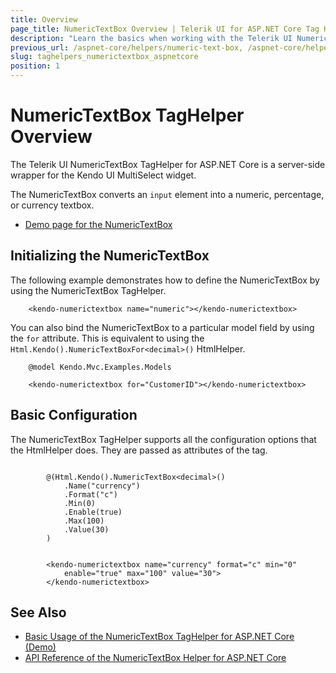 ```yaml
---
title: Overview
page_title: NumericTextBox Overview | Telerik UI for ASP.NET Core Tag Helpers
description: "Learn the basics when working with the Telerik UI NumericTextBox TagHelper for ASP.NET Core (MVC 6 or ASP.NET Core MVC)."
previous_url: /aspnet-core/helpers/numeric-text-box, /aspnet-core/helpers/tag-helpers/numeric-text-box
slug: taghelpers_numerictextbox_aspnetcore
position: 1
---
```


# NumericTextBox TagHelper Overview

The Telerik UI NumericTextBox TagHelper for ASP.NET Core is a server-side wrapper for the Kendo UI MultiSelect widget.

The NumericTextBox converts an `input` element into a numeric, percentage, or currency textbox.

* [Demo page for the NumericTextBox](https://demos.telerik.com/aspnet-core/numerictextbox/tag-helper)

## Initializing the NumericTextBox

The following example demonstrates how to define the NumericTextBox by using the NumericTextBox TagHelper.

        <kendo-numerictextbox name="numeric"></kendo-numerictextbox>

You can also bind the NumericTextBox to a particular model field by using the `for` attribute. This is equivalent to using the `Html.Kendo().NumericTextBoxFor<decimal>()` HtmlHelper.

        @model Kendo.Mvc.Examples.Models

        <kendo-numerictextbox for="CustomerID"></kendo-numerictextbox>

## Basic Configuration

The NumericTextBox TagHelper supports all the configuration options that the HtmlHelper does. They are passed as attributes of the tag.

```cshtml

        @(Html.Kendo().NumericTextBox<decimal>()
            .Name("currency")
            .Format("c")
            .Min(0)
            .Enable(true)
            .Max(100)
            .Value(30)
        )
```
```tagHelper

        <kendo-numerictextbox name="currency" format="c" min="0"
            enable="true" max="100" value="30">
        </kendo-numerictextbox>
```

## See Also

* [Basic Usage of the NumericTextBox TagHelper for ASP.NET Core (Demo)](https://demos.telerik.com/aspnet-core/numerictextbox/tag-helper)
* [API Reference of the NumericTextBox Helper for ASP.NET Core](/api/numerictextbox)
